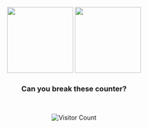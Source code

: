 <div align="center">

<br/>
<img height="150px" src="https://github-readme-stats.vercel.app/api/top-langs/?username=TopDevGit&layout=compact&theme=dracula&private=true">
<img height="150px" src="https://github-readme-stats.vercel.app/api?username=TopDevGit&show_icons=true&theme=dracula&count_private=true&private=true">
<br/>

### Can you break these counter?

<br />

![Visitor Count](https://profile-counter.glitch.me/TopDevGit/count.svg)

</div>

<!--
recovery code
64b12-cc702
3b480-04334
d23cd-cb01a
92093-29269
36f3d-828bb
3056d-bf6fc
e0b37-ac94a
04927-7b506
b2a44-ce2ad
8aefb-1e4d2
09a88-71172
b7186-5581b
bd820-f732b
2793b-f4134
2462c-44264
389c3-2b010
--!>
